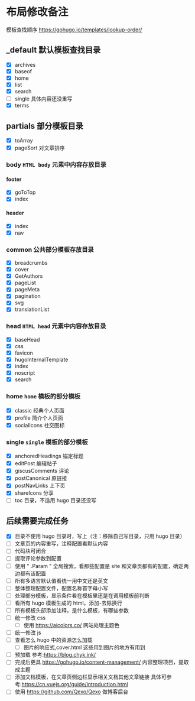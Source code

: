 # 布局修改备注

模板查找顺序 <https://gohugo.io/templates/lookup-order/>

## \_default 默认模板查找目录

- [x] archives
- [x] baseof
- [x] home
- [x] list
- [x] search
- [ ] single 具体内容还没重写
- [x] terms

## partials 部分模板目录

- [x] toArray
- [x] pageSort 对文章排序

### body `HTML body` 元素中内容存放目录

#### footer

- [x] goToTop
- [x] index

#### header

- [x] index
- [x] nav

### common 公共部分模板存放目录

- [x] breadcrumbs
- [x] cover
- [x] GetAuthors
- [x] pageList
- [x] pageMeta
- [x] pagination
- [x] svg
- [x] translationList

### head `HTML head` 元素中内容存放目录

- [x] baseHead
- [x] css
- [x] favicon
- [x] hugoInternalTemplate
- [x] index
- [x] noscript
- [x] search

### home `home` 模板的部分模板

- [x] classic 经典个人页面
- [x] profile 简介个人页面
- [x] socialIcons 社交图标

### single `single` 模板的部分模板

- [x] anchoredHeadings 锚定标题
- [x] editPost 编辑帖子
- [x] giscusComments 评论
- [x] postCanonical 原链接
- [x] postNavLinks 上下页
- [x] shareIcons 分享
- [ ] toc 目录，不适用 hugo 目录还没写

## 后续需要完成任务

- [x] 目录不使用 hugo 目录时，写上（注：移除自己写目录，只用 hugo 目录）
- [ ] 文章页的内容重写，注释配置看默认内容
- [ ] 代码块可闭合
- [ ] 提取评论参数到配置
- [ ] 使用 " .Param " 全局搜索，看那些配置是 site 和文章页都有的配置，确定两边都有该配置
- [ ] 所有多语言默认值看统一用中文还是英文
- [ ] 整体整理配置文件，配置名称首字母小写
- [ ] 处理部分模板，显示条件看在模板里还是在调用模板前判断
- [ ] 看所有 hugo 模板生成的 html，添加-去除换行
- [ ] 所有模板头部添加注释，是什么模板，有哪些参数
- [ ] 统一修改 css
  - [ ] 使用 <https://aicolors.co/> 网站处理主题色
- [ ] 统一修改 js
- [ ] 查看怎么 hugo 中的资源怎么加载
  - [ ] 图片的响应式,cover.html 这些用到图片的地方有用到
- [ ] 预加载 参考:<https://blog.chyk.ink/>
- [ ] 完成后更具 <https://gohugo.io/content-management/> 内容整理项目，提取成主题
- [ ] 添加文档模板，在文章页侧边栏显示相关文档其他文章链接 具体可参考:<https://cn.vuejs.org/guide/introduction.html>
- [ ] 使用 <https://github.com/Qexo/Qexo> 做博客后台
